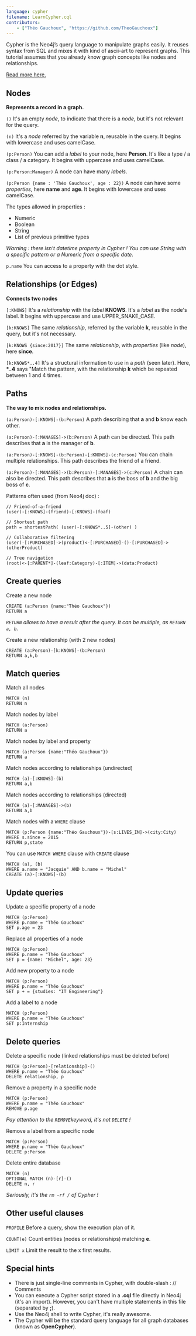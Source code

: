 ```yaml
---
language: cypher
filename: LearnCypher.cql
contributors:
    - ["Théo Gauchoux", "https://github.com/TheoGauchoux"]
---
```


Cypher is the Neo4j’s query language to manipulate graphs easily. It reuses syntax from SQL and mixes it with kind of ascii-art to represent graphs.
This tutorial assumes that you already know graph concepts like nodes and relationships.

[Read more here.](https://neo4j.com/developer/cypher-query-language/)


Nodes
---

**Represents a record in a graph.**

`()`
It's an empty *node*, to indicate that there is a *node*, but it's not relevant for the query.

`(n)`
It's a *node* referred by the variable **n**, reusable in the query. It begins with lowercase and uses camelCase.

`(p:Person)`
You can add a *label* to your node, here **Person**. It's like a type / a class / a category. It begins with uppercase and uses camelCase.

`(p:Person:Manager)`
A node can have many *labels*.

`(p:Person {name : 'Théo Gauchoux', age : 22})`
A node can have some *properties*, here **name** and **age**. It begins with lowercase and uses camelCase.

The types allowed in properties :

 - Numeric
 - Boolean
 - String
 - List of previous primitive types

*Warning : there isn't datetime property in Cypher ! You can use String with a specific pattern or a Numeric from a specific date.*

`p.name`
You can access to a property with the dot style.


Relationships (or Edges)
---

**Connects two nodes**

`[:KNOWS]`
It's a *relationship* with the *label* **KNOWS**. It's a *label* as the node's label. It begins with uppercase and use UPPER\_SNAKE\_CASE.

`[k:KNOWS]`
The same *relationship*, referred by the variable **k**, reusable in the query, but it's not necessary.

`[k:KNOWS {since:2017}]`
The same *relationship*, with *properties* (like *node*), here **since**.

`[k:KNOWS*..4]`
It's a structural information to use in a *path* (seen later). Here, **\*..4** says "Match the pattern, with the relationship **k** which be repeated between 1 and 4 times.


Paths
---

**The way to mix nodes and relationships.**

`(a:Person)-[:KNOWS]-(b:Person)`
A path describing that **a** and **b** know each other.

`(a:Person)-[:MANAGES]->(b:Person)`
A path can be directed. This path describes that **a** is the manager of **b**.

`(a:Person)-[:KNOWS]-(b:Person)-[:KNOWS]-(c:Person)`
You can chain multiple relationships. This path describes the friend of a friend.

`(a:Person)-[:MANAGES]->(b:Person)-[:MANAGES]->(c:Person)`
A chain can also be directed. This path describes that **a** is the boss of **b** and the big boss of **c**.

Patterns often used (from Neo4j doc) :

```
// Friend-of-a-friend
(user)-[:KNOWS]-(friend)-[:KNOWS]-(foaf)

// Shortest path
path = shortestPath( (user)-[:KNOWS*..5]-(other) )

// Collaborative filtering
(user)-[:PURCHASED]->(product)<-[:PURCHASED]-()-[:PURCHASED]->(otherProduct)

// Tree navigation
(root)<-[:PARENT*]-(leaf:Category)-[:ITEM]->(data:Product)

```


Create queries
---

Create a new node
```
CREATE (a:Person {name:"Théo Gauchoux"})
RETURN a
```
*`RETURN` allows to have a result after the query. It can be multiple, as `RETURN a, b`.*

Create a new relationship (with 2 new nodes)
```
CREATE (a:Person)-[k:KNOWS]-(b:Person)
RETURN a,k,b
```

Match queries
---

Match all nodes
```
MATCH (n)
RETURN n
```

Match nodes by label
```
MATCH (a:Person)
RETURN a
```

Match nodes by label and property
```
MATCH (a:Person {name:"Théo Gauchoux"})
RETURN a
```

Match nodes according to relationships (undirected)
```
MATCH (a)-[:KNOWS]-(b)
RETURN a,b
```

Match nodes according to relationships (directed)
```
MATCH (a)-[:MANAGES]->(b)
RETURN a,b
```

Match nodes with a `WHERE` clause
```
MATCH (p:Person {name:"Théo Gauchoux"})-[s:LIVES_IN]->(city:City)
WHERE s.since = 2015
RETURN p,state
```

You can use `MATCH WHERE` clause with `CREATE` clause
```
MATCH (a), (b)
WHERE a.name = "Jacquie" AND b.name = "Michel"
CREATE (a)-[:KNOWS]-(b)
```


Update queries
---

Update a specific property of a node
```
MATCH (p:Person)
WHERE p.name = "Théo Gauchoux"
SET p.age = 23
```

Replace all properties of a node
```
MATCH (p:Person)
WHERE p.name = "Théo Gauchoux"
SET p = {name: "Michel", age: 23}
```

Add new property to a node
```
MATCH (p:Person)
WHERE p.name = "Théo Gauchoux"
SET p + = {studies: "IT Engineering"}
```

Add a label to a node
```
MATCH (p:Person)
WHERE p.name = "Théo Gauchoux"
SET p:Internship
```


Delete queries
---

Delete a specific node (linked relationships must be deleted before)
```
MATCH (p:Person)-[relationship]-()
WHERE p.name = "Théo Gauchoux"
DELETE relationship, p
```

Remove a property in a specific node
```
MATCH (p:Person)
WHERE p.name = "Théo Gauchoux"
REMOVE p.age
```
*Pay attention to the `REMOVE`keyword, it's not `DELETE` !*

Remove a label from a specific node
```
MATCH (p:Person)
WHERE p.name = "Théo Gauchoux"
DELETE p:Person
```

Delete entire database
```
MATCH (n)
OPTIONAL MATCH (n)-[r]-()
DELETE n, r
```
*Seriously, it's the `rm -rf /` of Cypher !*


Other useful clauses
---

`PROFILE`
Before a query, show the execution plan of it.

`COUNT(e)`
Count entities (nodes or relationships) matching **e**.

`LIMIT x`
Limit the result to the x first results.


Special hints
---

- There is just single-line comments in Cypher, with double-slash : // Comments
- You can execute a Cypher script stored in a **.cql** file directly in Neo4j (it's an import). However, you can't have multiple statements in this file (separated by **;**).
- Use the Neo4j shell to write Cypher, it's really awesome.
- The Cypher will be the standard query language for all graph databases (known as **OpenCypher**).
